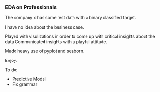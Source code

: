 ### EDA on Professionals

The company x has some test data with a binary classified target.

I have no idea about the business case.

Played with visulizations in order to come up with critical insights about the data
Communicated insights with a playful attitude.

Made heavy use of pyplot and seaborn.

Enjoy.

To do:
- Predictive Model
- Fix grammar
